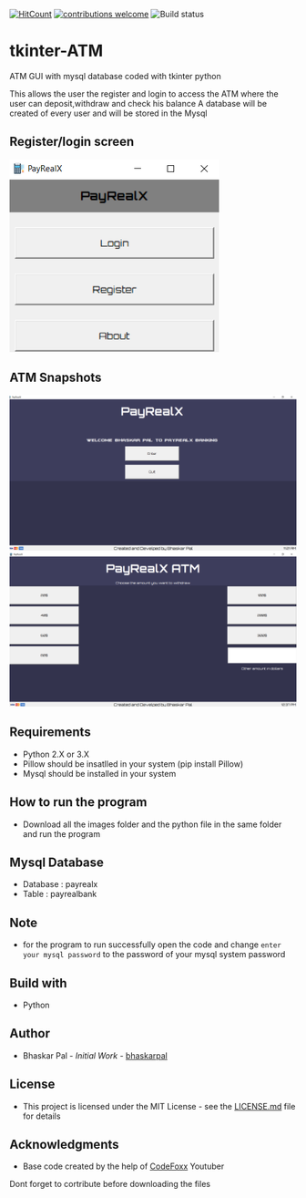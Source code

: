 [![HitCount](http://hits.dwyl.com/onyx-storm/tkinter-ATM.svg)](http://hits.dwyl.com/onyx-storm/tkinter-ATM)
[![contributions welcome](https://img.shields.io/badge/contributions-welcome-brightgreen.svg?style=flat)](https://github.com/onyx-storm)
![Build status](https://ci.appveyor.com/api/projects/status/pjxh5g91jpbh7t84?svg=true)

# tkinter-ATM

ATM GUI with mysql database coded with tkinter python



This allows the user the register and login to access the ATM where the user can deposit,withdraw and check his balance
A database will be created of every user and will be stored in the Mysql

## Register/login screen
![Register/login screen](register_login_screen.png)

## ATM Snapshots
![ATM Screen](ATM_screen.png)
![ATM Screen](withdraw_screen.png)

## Requirements

* Python 2.X or 3.X
* Pillow should be insatlled in your system (pip install Pillow)
* Mysql should be installed in your system

## How to run the program

* Download all the images folder and the python file in the same folder and run the program

## Mysql Database

* Database : payrealx
* Table    : payrealbank

## Note

* for the program to run successfully open the code and change `enter your mysql password` to the password of your mysql system password

## Build with
* Python


## Author
* Bhaskar Pal - *Initial Work* - [bhaskarpal](https://github.com/onyx-storm) 

## License
* This project is licensed under the MIT License - see the [LICENSE.md](LICENSE) file for details

## Acknowledgments
* Base code created by the help of [CodeFoxx](https://www.youtube.com/channel/UCvi0rWTSkJkrunfhXH0tYuA) Youtuber

Dont forget to cortribute before downloading the files
